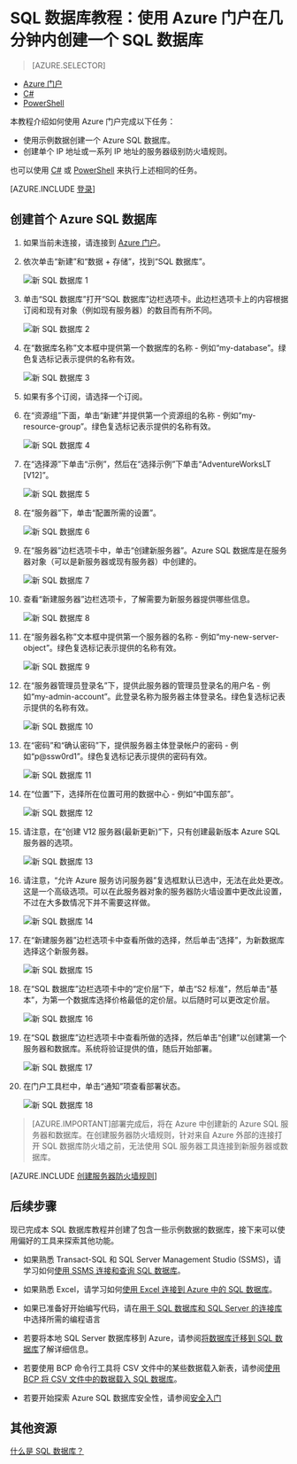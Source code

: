 <properties
	pageTitle="SQL 数据库教程：创建 SQL 数据库 | Azure"
	description="了解如何设置 SQL 数据库逻辑服务器、服务器防火墙规则、SQL 数据库和示例数据。此外，了解如何使用客户端工具进行连接、配置用户，以及设置数据库防火墙规则。"
	keywords="SQL 数据库教程, 创建 SQL 数据库"
	services="sql-database"
	documentationCenter=""
	authors="CarlRabeler"
	manager="jhubbard"
	editor=""/>  



<tags
	ms.service="sql-database"
	ms.workload="data-management"
	ms.tgt_pltfrm="na"
	ms.devlang="na"
	ms.topic="hero-article"
	ms.date="09/07/2016"
	ms.author="carlrab"/>  



# SQL 数据库教程：使用 Azure 门户在几分钟内创建一个 SQL 数据库

> [AZURE.SELECTOR]
- [Azure 门户](/documentation/articles/sql-database-get-started/)
- [C#](/documentation/articles/sql-database-get-started-csharp/)
- [PowerShell](/documentation/articles/sql-database-get-started-powershell/)

本教程介绍如何使用 Azure 门户完成以下任务：

- 使用示例数据创建一个 Azure SQL 数据库。
- 创建单个 IP 地址或一系列 IP 地址的服务器级别防火墙规则。

也可以使用 [C#](/documentation/articles/sql-database-get-started-csharp/) 或 [PowerShell](/documentation/articles/sql-database-get-started-powershell/) 来执行上述相同的任务。

[AZURE.INCLUDE [登录](../../includes/azure-getting-started-portal-login.md)]

<a name="create-logical-server-bk"></a>

## 创建首个 Azure SQL 数据库 

1. 如果当前未连接，请连接到 [Azure 门户](http://portal.azure.cn)。
2. 依次单击“新建”和“数据 + 存储”，找到“SQL 数据库”。

    ![新 SQL 数据库 1](./media/sql-database-get-started/sql-database-new-database-1.png)  


3. 单击“SQL 数据库”打开“SQL 数据库”边栏选项卡。此边栏选项卡上的内容根据订阅和现有对象（例如现有服务器）的数目而有所不同。

    ![新 SQL 数据库 2](./media/sql-database-get-started/sql-database-new-database-2.png)  


4. 在“数据库名称”文本框中提供第一个数据库的名称 - 例如“my-database”。绿色复选标记表示提供的名称有效。

    ![新 SQL 数据库 3](./media/sql-database-get-started/sql-database-new-database-3.png)  


5. 如果有多个订阅，请选择一个订阅。
6. 在“资源组”下面，单击“新建”并提供第一个资源组的名称 - 例如“my-resource-group”。绿色复选标记表示提供的名称有效。

    ![新 SQL 数据库 4](./media/sql-database-get-started/sql-database-new-database-4.png)  


7. 在“选择源”下单击“示例”，然后在“选择示例”下单击“AdventureWorksLT [V12]”。

    ![新 SQL 数据库 5](./media/sql-database-get-started/sql-database-new-database-5.png)  


8. 在“服务器”下，单击“配置所需的设置”。

    ![新 SQL 数据库 6](./media/sql-database-get-started/sql-database-new-database-6.png)  


9. 在“服务器”边栏选项卡中，单击“创建新服务器”。Azure SQL 数据库是在服务器对象（可以是新服务器或现有服务器）中创建的。

    ![新 SQL 数据库 7](./media/sql-database-get-started/sql-database-new-database-7.png)  


10. 查看“新建服务器”边栏选项卡，了解需要为新服务器提供哪些信息。

    ![新 SQL 数据库 8](./media/sql-database-get-started/sql-database-new-database-8.png)  


11. 在“服务器名称”文本框中提供第一个服务器的名称 - 例如“my-new-server-object”。绿色复选标记表示提供的名称有效。

    ![新 SQL 数据库 9](./media/sql-database-get-started/sql-database-new-database-9.png)  

 
12. 在“服务器管理员登录名”下，提供此服务器的管理员登录名的用户名 - 例如“my-admin-account”。此登录名称为服务器主体登录名。绿色复选标记表示提供的名称有效。

    ![新 SQL 数据库 10](./media/sql-database-get-started/sql-database-new-database-10.png)  


13. 在“密码”和“确认密码”下，提供服务器主体登录帐户的密码 - 例如“p@ssw0rd1”。绿色复选标记表示提供的密码有效。

    ![新 SQL 数据库 11](./media/sql-database-get-started/sql-database-new-database-11.png)  

 
14. 在“位置”下，选择所在位置可用的数据中心 - 例如“中国东部”。

    ![新 SQL 数据库 12](./media/sql-database-get-started/sql-database-new-database-12.png)  


15. 请注意，在“创建 V12 服务器(最新更新)”下，只有创建最新版本 Azure SQL 服务器的选项。

    ![新 SQL 数据库 13](./media/sql-database-get-started/sql-database-new-database-13.png)  


16. 请注意，“允许 Azure 服务访问服务器”复选框默认已选中，无法在此处更改。这是一个高级选项。可以在此服务器对象的服务器防火墙设置中更改此设置，不过在大多数情况下并不需要这样做。

    ![新 SQL 数据库 14](./media/sql-database-get-started/sql-database-new-database-14.png)  


17. 在“新建服务器”边栏选项卡中查看所做的选择，然后单击“选择”，为新数据库选择这个新服务器。

    ![新 SQL 数据库 15](./media/sql-database-get-started/sql-database-new-database-15.png)  


18. 在“SQL 数据库”边栏选项卡中的“定价层”下，单击“S2 标准”，然后单击“基本”，为第一个数据库选择价格最低的定价层。以后随时可以更改定价层。

    ![新 SQL 数据库 16](./media/sql-database-get-started/sql-database-new-database-16.png)  


19. 在“SQL 数据库”边栏选项卡中查看所做的选择，然后单击“创建”以创建第一个服务器和数据库。系统将验证提供的值，随后开始部署。

    ![新 SQL 数据库 17](./media/sql-database-get-started/sql-database-new-database-17.png)  


20. 在门户工具栏中，单击“通知”项查看部署状态。

    ![新 SQL 数据库 18](./media/sql-database-get-started/sql-database-new-database-18.png)  


>[AZURE.IMPORTANT]部署完成后，将在 Azure 中创建新的 Azure SQL 服务器和数据库。在创建服务器防火墙规则，针对来自 Azure 外部的连接打开 SQL 数据库防火墙之前，无法使用 SQL 服务器工具连接到新服务器或数据库。

[AZURE.INCLUDE [创建服务器防火墙规则](../../includes/sql-database-create-new-server-firewall-portal.md)]

## 后续步骤
现已完成本 SQL 数据库教程并创建了包含一些示例数据的数据库，接下来可以使用偏好的工具来探索其他功能。

- 如果熟悉 Transact-SQL 和 SQL Server Management Studio (SSMS)，请学习如何[使用 SSMS 连接和查询 SQL 数据库](/documentation/articles/sql-database-connect-query-ssms/)。

- 如果熟悉 Excel，请学习如何[使用 Excel 连接到 Azure 中的 SQL 数据库](/documentation/articles/sql-database-connect-excel/)。

- 如果已准备好开始编写代码，请在[用于 SQL 数据库和 SQL Server 的连接库](/documentation/articles/sql-database-libraries/)中选择所需的编程语言

- 若要将本地 SQL Server 数据库移到 Azure，请参阅[将数据库迁移到 SQL 数据库](/documentation/articles/sql-database-cloud-migrate/)了解详细信息。

- 若要使用 BCP 命令行工具将 CSV 文件中的某些数据载入新表，请参阅[使用 BCP 将 CSV 文件中的数据载入 SQL 数据库](/documentation/articles/sql-database-load-from-csv-with-bcp/)。

- 若要开始探索 Azure SQL 数据库安全性，请参阅[安全入门](/documentation/articles/sql-database-get-started-security/)


## 其他资源

[什么是 SQL 数据库？](/documentation/articles/sql-database-technical-overview/)

<!---HONumber=Mooncake_Quality_Review_1118_2016-->